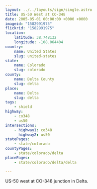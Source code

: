 ```yaml
---
layout: ../../layouts/sign/single.astro
title: US-50 West at CO-348
date: 2005-05-01 00:00:00 +0000 +0000
imageid: "1582991975"
flickrid: "1582991975"
location:
    latitude: 38.748132
    longitude: -108.064404
country:
    name: United States
    slug: united-states
state:
    name: Colorado
    slug: colorado
county:
    name: Delta County
    slug: delta
place:
    name: Delta
    slug: delta
tags:
    - shield
highway:
    - co348
    - us50
intersections:
    - highway1: co348
      highway2: us50
statePages:
    - state/colorado
countyPages:
    - state/colorado/delta
placePages:
    - state/colorado/delta/delta

---
```

US-50 west at CO-348 junction in Delta.